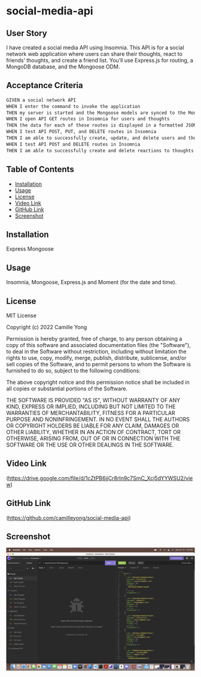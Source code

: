 # social-media-api

## User Story
I have created a social media API using Insomnia. This API is for a social network web application where users can share their thoughts, react to friends’ thoughts, and create a friend list. You’ll use Express.js for routing, a MongoDB database, and the Mongoose ODM.

## Acceptance Criteria

```md
GIVEN a social network API
WHEN I enter the command to invoke the application
THEN my server is started and the Mongoose models are synced to the MongoDB database
WHEN I open API GET routes in Insomnia for users and thoughts
THEN the data for each of these routes is displayed in a formatted JSON
WHEN I test API POST, PUT, and DELETE routes in Insomnia
THEN I am able to successfully create, update, and delete users and thoughts in my database
WHEN I test API POST and DELETE routes in Insomnia
THEN I am able to successfully create and delete reactions to thoughts and add and remove friends to a user’s friend list
```

## Table of Contents 

- [Installation](#installation)
- [Usage](#usage)
- [License](#license)
- [Video Link](#video-link)
- [GitHub Link](#github-link)
- [Screenshot](#Screenshot)

## Installation
Express
Mongoose

## Usage
Insomnia, Mongoose, Express.js and Moment (for the date and time).

## License
MIT License

Copyright (c) 2022 Camille Yong 

Permission is hereby granted, free of charge, to any person obtaining a copy
of this software and associated documentation files (the "Software"), to deal
in the Software without restriction, including without limitation the rights
to use, copy, modify, merge, publish, distribute, sublicense, and/or sell
copies of the Software, and to permit persons to whom the Software is
furnished to do so, subject to the following conditions:

The above copyright notice and this permission notice shall be included in all
copies or substantial portions of the Software.

THE SOFTWARE IS PROVIDED "AS IS", WITHOUT WARRANTY OF ANY KIND, EXPRESS OR
IMPLIED, INCLUDING BUT NOT LIMITED TO THE WARRANTIES OF MERCHANTABILITY,
FITNESS FOR A PARTICULAR PURPOSE AND NONINFRINGEMENT. IN NO EVENT SHALL THE
AUTHORS OR COPYRIGHT HOLDERS BE LIABLE FOR ANY CLAIM, DAMAGES OR OTHER
LIABILITY, WHETHER IN AN ACTION OF CONTRACT, TORT OR OTHERWISE, ARISING FROM,
OUT OF OR IN CONNECTION WITH THE SOFTWARE OR THE USE OR OTHER DEALINGS IN THE
SOFTWARE.

## Video Link
(https://drive.google.com/file/d/1cZtPB6jjCr8rIn9c7SmC_Xcj5dYYWSU2/view)

## GitHub Link
(https://github.com/camilleyong/social-media-api)

## Screenshot
![ScreenShot](./Screen%20Shot%202022-10-19%20at%2011.06.21%20PM.png)